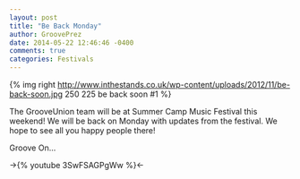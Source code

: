 ```yaml
---
layout: post
title: "Be Back Monday"
author: GroovePrez
date: 2014-05-22 12:46:46 -0400
comments: true
categories: Festivals
---
```


{% img right http://www.inthestands.co.uk/wp-content/uploads/2012/11/be-back-soon.jpg 250 225 be back soon #1 %}

<!--more-->

The GrooveUnion team will be at Summer Camp Music Festival this weekend!  We will be back on Monday with updates from the festival.  We hope to see all you happy people there!

Groove On...

->{% youtube 3SwFSAGPgWw %}<-